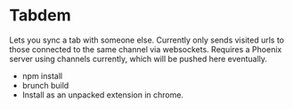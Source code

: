 # Tabdem

Lets you sync a tab with someone else. Currently only sends visited urls to those connected to the same channel via websockets. Requires a Phoenix server using channels currently, which will be pushed here eventually.

- npm install
- brunch build
- Install as an unpacked extension in chrome.
